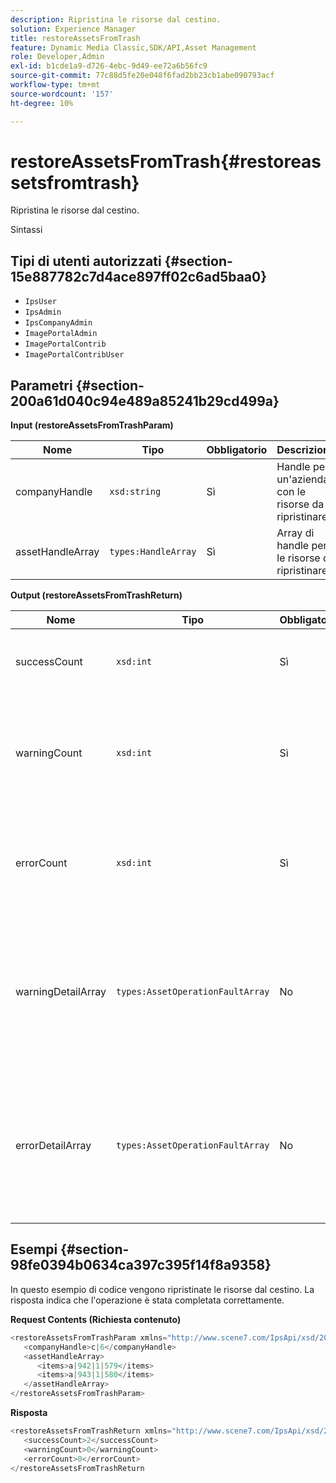 ```yaml
---
description: Ripristina le risorse dal cestino.
solution: Experience Manager
title: restoreAssetsFromTrash
feature: Dynamic Media Classic,SDK/API,Asset Management
role: Developer,Admin
exl-id: b1cde1a9-d726-4ebc-9d49-ee72a6b56fc9
source-git-commit: 77c88d5fe20e048f6fad2bb23cb1abe090793acf
workflow-type: tm+mt
source-wordcount: '157'
ht-degree: 10%

---
```


# restoreAssetsFromTrash{#restoreassetsfromtrash}

Ripristina le risorse dal cestino.

Sintassi

## Tipi di utenti autorizzati {#section-15e887782c7d4ace897ff02c6ad5baa0}

* `IpsUser`
* `IpsAdmin`
* `IpsCompanyAdmin`
* `ImagePortalAdmin`
* `ImagePortalContrib`
* `ImagePortalContribUser`

## Parametri {#section-200a61d040c94e489a85241b29cd499a}

**Input (restoreAssetsFromTrashParam)**

| Nome | Tipo | Obbligatorio | Descrizione |
|---|---|---|---|
| companyHandle | `xsd:string` | Sì | Handle per un&#39;azienda con le risorse da ripristinare. |
| assetHandleArray | `types:HandleArray` | Sì | Array di handle per le risorse da ripristinare. |

**Output (restoreAssetsFromTrashReturn)**

| Nome | Tipo | Obbligatorio | Descrizione |
|---|---|---|---|
| successCount | `xsd:int` | Sì | Numero di risorse rimosse correttamente dal cestino. |
| warningCount | `xsd:int` | Sì | Numero di avvisi generati quando l’operazione ha tentato di ripristinare le risorse dal cestino. |
| errorCount | `xsd:int` | Sì | Numero di errori generati durante il tentativo di ripristinare le risorse dal cestino. |
| warningDetailArray | `types:AssetOperationFaultArray` | No | Array di dettagli associati alle risorse che hanno generato avvisi quando l’operazione ha tentato di ripristinare le risorse dal cestino. |
| errorDetailArray | `types:AssetOperationFaultArray` | No | Array di dettagli associati alle risorse che hanno generato errori quando l’operazione ha tentato di ripristinare le risorse dal cestino. |

## Esempi {#section-98fe0394b0634ca397c395f14f8a9358}

In questo esempio di codice vengono ripristinate le risorse dal cestino. La risposta indica che l&#39;operazione è stata completata correttamente.

**Request Contents (Richiesta contenuto)**

```java
<restoreAssetsFromTrashParam xmlns="http://www.scene7.com/IpsApi/xsd/2008-01-15">
   <companyHandle>c|6</companyHandle>
   <assetHandleArray>
      <items>a|942|1|579</items>
      <items>a|943|1|580</items>
   </assetHandleArray>
</restoreAssetsFromTrashParam>
```

**Risposta**

```java
<restoreAssetsFromTrashReturn xmlns="http://www.scene7.com/IpsApi/xsd/2008-01-15">
   <successCount>2</successCount>
   <warningCount>0</warningCount>
   <errorCount>0</errorCount>
</restoreAssetsFromTrashReturn
```
